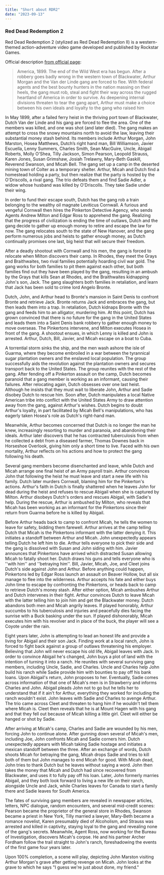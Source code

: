 ```yaml
---
title: "Short about RDR2"
date: "2023-09-13"
---
```


### Red Dead Redemption 2

Red Dead Redemption 2 (stylized as Red Dead Redemption II) is a western-themed action-adventure video game developed and published by Rockstar Games.

Official description [from official page](https://www.rockstargames.com/reddeadredemption2/):

> America, 1899. The end of the Wild West era has begun. After a robbery
> goes badly wrong in the western town of Blackwater, Arthur Morgan
> and the Van der Linde gang are forced to flee. With federal agents and
> the best bounty hunters in the nation massing on their heels, the gang
> must rob, steal and fight their way across the rugged heartland of
> America in order to survive. As deepening internal divisions threaten to
> tear the gang apart, Arthur must make a choice between his
> own ideals and loyalty to the gang who raised him

In May 1899, after a failed ferry heist in the thriving port town of Blackwater, Dutch Van der Linde and his gang are forced to flee the area. One of the members was killed, and one was shot (and later died). The gang makes an attempt to cross the snowy mountains north to avoid the law, leaving their substantial money stash behind. Its members include Arthur Morgan, John Marston, Hosea Matthews, Dutch’s right hand man, Bill Williamson, Javier Escuella, Lenny Summers, Charles Smith, Sean MacGuire, Uncle, Abigail Roberts, Molly O'Shea, Tilly Jackson, Simon Pearson, Leopold Strauss, Karen Jones, Susan Grimshaw, Josiah Trelawny, Mary-Beth Gaskill, Reverend Swanson, and Micah Bell. The gang set up a camp in the deserted mining town of Colter as a temporary shelter. Arthur, Micah and Dutch find a homestead holding a party, but then realize that the party is hosted by the O'Driscolls, a rival gang. The trio defeats them and find Sadie Adler, a widow whose husband was killed by O'Driscolls. They take Sadie under their wing.

In order to fund their escape south, Dutch has the gang rob a train belonging to the wealthy oil magnate Leviticus Cornwall. A furious and vengeful Cornwall then hires the Pinkerton Detective Agency, who sends Agents Andrew Milton and Edgar Ross to apprehend the gang. Realizing that the progress of civilization is ending the time of outlaws, Dutch and the gang decide to gather up enough money to retire and escape the law for now. The gang relocates south to the state of New Hanover, and the gang perform numerous jobs and heists to gather enough money, as Dutch continually promises one last, big heist that will secure their freedom.

After a deadly shootout with Cornwall and his men, the gang is forced to relocate when Milton discovers their camp. In Rhodes, they meet the Grays and Braithwaites, two rival families potentially hoarding civil war gold. The gang works for both families to pit them against each other, but both families find out they have been played by the gang, resulting in an ambush by the Grays that kills Sean at Rhodes, and the Braithwaites kidnapping John's son, Jack. The gang slaughters both families in retaliation, and learn that Jack has been sold to crime lord Angelo Bronte.

Dutch, John, and Arthur head to Bronte's mansion in Saint Denis to confront Bronte and retrieve Jack. Bronte returns Jack and embraces the gang, but then leads them into a trap. In retaliation, Dutch kidnaps Bronte with the gang and feeds him to an alligator, murdering him. At this point, Dutch has grown convinced that there is no future for the gang in the United States and leads them into a Saint Denis bank robbery to gather enough money to move overseas. The Pinkertons intervene, and Milton executes Hosea in front of the gang. A shootout ensues, in which Lenny is killed and John is arrested. Arthur, Dutch, Bill, Javier, and Micah escape on a boat to Cuba.

A torrential storm sinks the ship, and the men wash ashore the isle of Guarma, where they become embroiled in a war between the tyrannical sugar plantation owners and the enslaved local population. The group successfully aids the revolution against the plantation owners and secures transport back to the United States. The group reunites with the rest of the gang. After fending off a Pinkerton assault on the camp, Dutch becomes paranoid that a gang member is working as an informant, causing their failures. After relocating again, Dutch obsesses over one last heist. Although he insists that they must wait to liberate John, Arthur and Sadie disobey Dutch to rescue him. Soon after, Dutch manipulates a local Native American tribe into conflict with the United States Army to draw attention away from the gang, against Arthur's wishes. Dutch begins to doubt Arthur's loyalty, in part facilitated by Micah Bell's manipulations, who has eagerly taken Hosea's role as Dutch's right-hand man.

Meanwhile, Arthur becomes concerned that Dutch is no longer the man he knew, increasingly resorting to murder and paranoia, and abandoning their ideals. Arthur later discovers that he has contracted tuberculosis from when he collected a debt from a diseased farmer, Thomas Downes back in Horseshoe Overlook, giving him only a short time to live. Faced with his own mortality, Arthur reflects on his actions and how to protect the gang following his death.

Several gang members become disenchanted and leave, while Dutch and Micah arrange one final heist of an Army payroll train. Arthur convinces John that following the heist he must leave and start a new life with his family. Dutch later murders Cornwall, blaming him for the Pinkerton's actions. Arthur's faith in Dutch is finally shattered when he leaves John for dead during the heist and refuses to rescue Abigail when she is captured by Milton. Arthur disobeys Dutch's orders and rescues Abigail, with Sadie's help. During the rescue, Arthur is ambushed by Milton, who reveals that Micah has been working as an informant for the Pinkertons since their return from Guarma before he is killed by Abigail.

Before Arthur heads back to camp to confront Micah, he tells the women to leave for safety, bidding them farewell. Arthur arrives at the camp telling Dutch that Micah is the Pinkertons informant with the latter denying it. This initiates a standoff between Arthur and Micah. John unexpectedly appears telling Dutch he left him to die. Arthur tells everyone to pick their side and the gang is dissolved with Susan and John siding with him. Javier announces that Pinkertons have arrived which distracted Susan allowing Micah to fatally shoot her. Dutch draws his guns and tells everyone who is ''with him'' and ''betraying him''. Bill, Javier, Micah, Joe, and Cleet joins Dutch's side against John and Arthur. Before anything could happen, Pinkertons led by Edgar Ross launch an assault on Beaver Hollow, but all six manage to flee into the wilderness. Arthur accepts his fate and either buys John time to escape by confronting the Pinkertons, or heads back to camp to retrieve Dutch's money stash. After either option, Micah ambushes Arthur and Dutch intervenes in their fight. Arthur convinces Dutch to leave Micah with the latter telling him to join him and get the Blackwater money. Dutch abandons both men and Micah angrily leaves. If played honorably, Arthur succumbs to his tuberculosis and injuries and peacefully dies facing the sunrise with a Buck basking under the sun. If played dishonorably, Micah executes him with his revolver and in place of the buck, the player will see a Coyote under the rain.

Eight years later, John is attempting to lead an honest life and provide a living for Abigail and their son Jack. Finding work at a local ranch, John is forced to fight back against a group of outlaws threatening his employer. Believing that John will never escape his old life, Abigail leaves with Jack. In order to convince Abigail he's changed, John buys a plot of land with the intention of turning it into a ranch. He reunites with several surviving gang members, including Uncle, Sadie, and Charles. Uncle and Charles help John build his ranch while Sadie provide him with bounties to pay off his bank loans. Upon Abigail's return, John proposes to her. Eventually, Sadie comes across information of that one of Micah's men is in Strawberry and informs Charles and John. Abigail pleads John not to go but he tells her to understand that if it ain't for Arthur, everything they worked for including the ranch wouldn't exist. John leaves with Sadie and Charles to avenge Arthur. The trio came across Cleet and threaten to hang him if he wouldn't tell them where Micah is. Cleet then reveals that he is at Mount Hagen with his gang and that they fell out because of Micah killing a little girl. Cleet will either be hanged or shot by Sadie.

After arriving at Micah's camp, Charles and Sadie are wounded by his men, forcing John to continue alone. After gunning down several of Micah's men, including Joe, John confronts Micah and Sadie corners him. Dutch unexpectedly appears with Micah taking Sadie hostage and initiates a mexican standoff between the three. After an exchange of words, Dutch shoots Micah for betraying the gang, Micah drops Sadie and tries to kill both of them but John manages to end Micah for good. With Micah dead, John tries to thank Dutch but he leaves without saying a word. John then takes the money that Micah and Dutch had since recovered from Blackwater, and uses it to fully pay off his loan. Later, John formerly marries Abigail, and they both look forward to living a new life on their ranch, alongside Uncle and Jack, while Charles leaves for Canada to start a family there and Sadie leaves for South America.

The fates of surviving gang members are revealed in newspaper articles, letters, NPC dialogue, random encounters, and several mid-credit scenes: Pearson became the proprietor of the general store in Rhodes, Swanson became a priest in New York, Tilly married a lawyer, Mary-Beth became a romance novelist, Karen presumably died of Alcoholism, and Strauss was arrested and killed in captivity, staying loyal to the gang and revealing none of the gang's secrets. Meanwhile, Agent Ross, now working for the Bureau of Investigation, discovers Micah's corpse. He and his partner Archer Fordham follow the trail straight to John's ranch, foreshadowing the events of the first game four years later.

Upon 100% completion, a scene will play, depicting John Marston visiting Arthur Morgan's grave after getting revenge on Micah. John looks at the grave to which he says "I guess we're just about done, my friend."